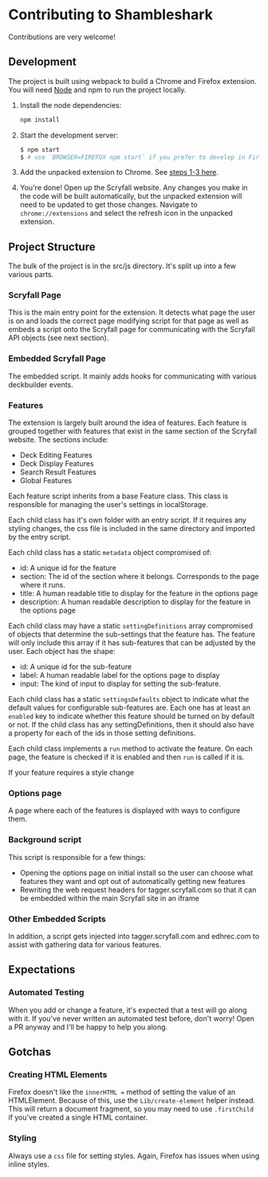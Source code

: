 # Contributing to Shambleshark

Contributions are very welcome!

## Development

The project is built using webpack to build a Chrome and Firefox extension. You will need [Node](https://nodejs.org/) and npm to run the project locally.

1. Install the node dependencies:

   ```sh
   npm install
   ```

1. Start the development server:

   ```sh
   $ npm start
   $ # use `BROWSER=FIREFOX npm start` if you prefer to develop in Firefox
   ```

1. Add the unpacked extension to Chrome. See [steps 1-3 here](https://developer.chrome.com/extensions/getstarted#manifest).

1. You're done! Open up the Scryfall website. Any changes you make in the code will be built automatically, but the unpacked extension will need to be updated to get those changes. Navigate to `chrome://extensions` and select the refresh icon in the unpacked extension.

## Project Structure

The bulk of the project is in the src/js directory. It's split up into a few various parts.

### Scryfall Page

This is the main entry point for the extension. It detects what page the user is on and loads the correct page modifying script for that page as well as embeds a script onto the Scryfall page for communicating with the Scryfall API objects (see next section).

### Embedded Scryfall Page

The embedded script. It mainly adds hooks for communicating with various deckbuilder events.

### Features

The extension is largely built around the idea of features. Each feature is grouped together with features that exist in the same section of the Scryfall website. The sections include:

- Deck Editing Features
- Deck Display Features
- Search Result Features
- Global Features

Each feature script inherits from a base Feature class. This class is responsible for managing the user's settings in localStorage.

Each child class has it's own folder with an entry script. If it requires any styling changes, the css file is included in the same directory and imported by the entry script.

Each child class has a static `metadata` object compromised of:

- id: A unique id for the feature
- section: The id of the section where it belongs. Corresponds to the page where it runs.
- title: A human readable title to display for the feature in the options page
- description: A human readable description to display for the feature in the options page

Each child class may have a static `settingDefinitions` array compromised of objects that determine the sub-settings that the feature has. The feature will only include this array if it has sub-features that can be adjusted by the user. Each object has the shape:

- id: A unique id for the sub-feature
- label: A human readable label for the options page to display
- input: The kind of input to display for setting the sub-feature.

Each child class has a static `settingsDefaults` object to indicate what the default values for configurable sub-features are. Each one has at least an `enabled` key to indicate whether this feature should be turned on by default or not. If the child class has any settingDefinitions, then it should also have a property for each of the ids in those setting definitions.

Each child class implements a `run` method to activate the feature. On each page, the feature is checked if it is enabled and then `run` is called if it is.

If your feature requires a style change

### Options page

A page where each of the features is displayed with ways to configure them.

### Background script

This script is responsible for a few things:

- Opening the options page on initial install so the user can choose what features they want and opt out of automatically getting new features
- Rewriting the web request headers for tagger.scryfall.com so that it can be embedded within the main Scryfall site in an iframe

### Other Embedded Scripts

In addition, a script gets injected into tagger.scryfall.com and edhrec.com to assist with gathering data for various features.

## Expectations

### Automated Testing

When you add or change a feature, it's expected that a test will go along with it. If you've never written an automated test before, don't worry! Open a PR anyway and I'll be happy to help you along.

## Gotchas

### Creating HTML Elements

Firefox doesn't like the `innerHTML =` method of setting the value of an HTMLElement. Because of this, use the `Lib/create-element` helper instead. This will return a document fragment, so you may need to use `.firstChild` if you've created a single HTML container.

### Styling

Always use a `css` file for setting styles. Again, Firefox has issues when using inline styles.
